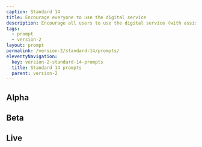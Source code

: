 ```yaml
---
caption: Standard 14
title: Encourage everyone to use the digital service
description: Encourage all users to use the digital service (with assisted digital support if required) alongside an appropriate plan to phase out non-digital channels and services.
tags:
  - prompt
  - version-2
layout: prompt
permalink: /version-2/standard-14/prompts/
eleventyNavigation:
  key: version-2-standard-14-prompts
  title: Standard 14 prompts
  parent: version-2
---
```


## Alpha

## Beta

## Live
